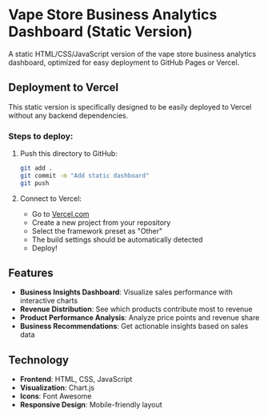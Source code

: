 # Vape Store Business Analytics Dashboard (Static Version)

A static HTML/CSS/JavaScript version of the vape store business analytics dashboard, optimized for easy deployment to GitHub Pages or Vercel.

## Deployment to Vercel

This static version is specifically designed to be easily deployed to Vercel without any backend dependencies.

### Steps to deploy:

1. Push this directory to GitHub:
   ```bash
   git add .
   git commit -m "Add static dashboard"
   git push
   ```

2. Connect to Vercel:
   - Go to [Vercel.com](https://vercel.com)
   - Create a new project from your repository
   - Select the framework preset as "Other"
   - The build settings should be automatically detected 
   - Deploy!

## Features

- **Business Insights Dashboard**: Visualize sales performance with interactive charts
- **Revenue Distribution**: See which products contribute most to revenue
- **Product Performance Analysis**: Analyze price points and revenue share
- **Business Recommendations**: Get actionable insights based on sales data

## Technology

- **Frontend**: HTML, CSS, JavaScript
- **Visualization**: Chart.js
- **Icons**: Font Awesome
- **Responsive Design**: Mobile-friendly layout
